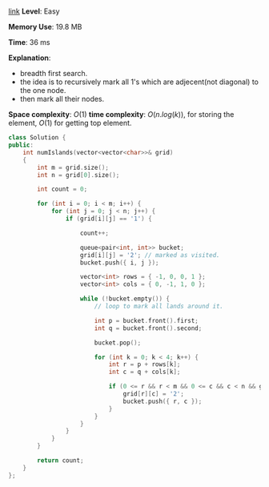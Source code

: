 #

[link]()
**Level**: Easy

**Memory Use**: 19.8 MB

**Time**: 36 ms

**Explanation**:

-   breadth first search.
-   the idea is to recursively mark all 1's which are adjecent(not diagonal) to the one node.
-   then mark all their nodes.  

**Space complexity**: $O(1)$
**time complexity**: $O(n.log(k))$, for storing the element, $O(1)$ for getting top element.

```cpp
class Solution {
public:
    int numIslands(vector<vector<char>>& grid)
    {
        int m = grid.size();
        int n = grid[0].size();

        int count = 0;

        for (int i = 0; i < m; i++) {
            for (int j = 0; j < n; j++) {
                if (grid[i][j] == '1') {

                    count++;

                    queue<pair<int, int>> bucket;
                    grid[i][j] = '2'; // marked as visited.
                    bucket.push({ i, j });

                    vector<int> rows = { -1, 0, 0, 1 };
                    vector<int> cols = { 0, -1, 1, 0 };

                    while (!bucket.empty()) {
                        // loop to mark all lands around it.

                        int p = bucket.front().first;
                        int q = bucket.front().second;

                        bucket.pop();

                        for (int k = 0; k < 4; k++) {
                            int r = p + rows[k];
                            int c = q + cols[k];

                            if (0 <= r && r < m && 0 <= c && c < n && grid[r][c] == '1') {
                                grid[r][c] = '2';
                                bucket.push({ r, c });
                            }
                        }
                    }
                }
            }
        }

        return count;
    }
};
```
